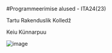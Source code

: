 #Programmeerimise alused - ITA24(23)

Tartu Rakenduslik Kolledž

Keiu Künnarpuu

![image](https://github.com/user-attachments/assets/c54effb4-ba2d-403f-b86a-31f0b0a18e54)

